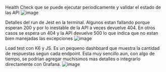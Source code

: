 Health Check que se puede ejecutar periodicamente y validar el estado de las API
![image](https://github.com/user-attachments/assets/e8107910-e386-44a2-b183-15e087794569)

Detalles del run de Jest en la terminal. Algunos estan fallando porque esperan 200 y por lo inestable de la API a veces devuelve 404. En otros casos se espera un 404 y la API devuelve 500 lo que indica que no estan bien manejadas las excepciones
![image](https://github.com/user-attachments/assets/394bcdb2-17e1-498e-a44f-be93fa27643d)

Load test con K6 y JS. Es un pequeno dashboard que muestra la cantidad de respuestas segun cada endpoint. Esta muy sencillo aun, con algo de tiempo, se podrian agregar muchisimos mas detalles o integrarlo directamente con Grafana.
![image](https://github.com/user-attachments/assets/6687d71d-365e-42a3-8903-ba0984027bc5)
